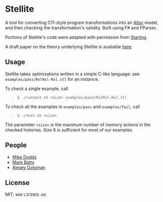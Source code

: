 # Stellite

A tool for converting C11-style program transformations into an
[Alloy](http://alloy.mit.edu/alloy/) model, and then checking the
transformation's validity. Built using F# and FParsec. 

Portions of Stellite's code were adapted with permission from
[Starling](https://github.com/septract/starling-tool). 

A draft paper on the theory underlying Stellite is available [here](https://www-users.cs.york.ac.uk/~miked/publications/verifying_prog_trans.pdf). 

## Usage

Stellite takes optimisations written in a simple C-like language: see
`examples/pass/RxlRxl-Rxl.stl` for an instance. 

To check a single example, call 
 > `$ ./runtest.sh <size> examples/pass/RxlRxl-Rxl.stl`

To check all the examples in `examples/pass` and `examples/fail`, call
 > `$ ./test.sh <size>` 

The parameter `<size>` is the maximum number of memory actions in the checked
histories. Size 8 is sufficient for most of our examples. 


## People

* [Mike Dodds](https://www-users.cs.york.ac.uk/~miked/)
* [Mark Batty](https://www.cs.kent.ac.uk/people/staff/mjb211/)
* [Alexey Gotsman](http://software.imdea.org/~gotsman/) 


## License 

MIT; see `LICENSE.md`. 
